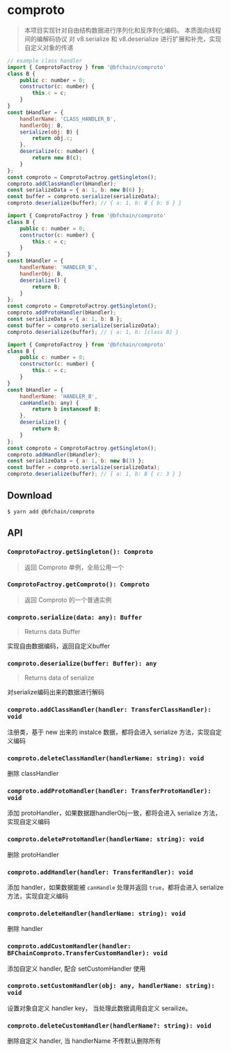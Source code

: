 # comproto

> 本项目实现针对自由结构数据进行序列化和反序列化编码。
> 本质面向线程间的编解码协议
> 对 v8.serialize 和 v8.deserialize 进行扩展和补充，实现自定义对象的传递

```js
// example class handler
import { ComprotoFactroy } from '@bfchain/comproto'
class B {
    public c: number = 0;
    constructor(c: number) {
        this.c = c;
    }
}
const bHandler = {
    handlerName: 'CLASS_HANDLER_B',
    handlerObj: B,
    serialize(obj: B) {
        return obj.c;
    },
    deserialize(c: number) {
        return new B(c);
    }
};
const comproto = ComprotoFactroy.getSingleton();
comproto.addClassHandler(bHandler);
const serializeData = { a: 1, b: new B(6) };
const buffer = comproto.serialize(serializeData);
comproto.deserialize(buffer); // { a: 1, b: B { b: 6 } }
```

```js
import { ComprotoFactroy } from '@bfchain/comproto'
class B {
    public c: number = 0;
    constructor(c: number) {
        this.c = c;
    }
}
const bHandler = {
    handlerName: 'HANDLER_B',
    handlerObj: B,
    deserialize() {
        return B;
    }
};
const comproto = ComprotoFactroy.getSingleton();
comproto.addProtoHandler(bHandler);
const serializeData = { a: 1, b: B };
const buffer = comproto.serialize(serializeData);
comproto.deserialize(buffer); // { a: 1, b: [class B] }
```

```js
import { ComprotoFactroy } from '@bfchain/comproto'
class B {
    public c: number = 0;
    constructor(c: number) {
        this.c = c;
    }
}
const bHandler = {
    handlerName: 'HANDLER_B',
    canHandle(b: any) {
        return b instanceof B;
    },
    deserialize() {
        return B;
    }
};
const comproto = ComprotoFactroy.getSingleton();
comproto.addHandler(bHandler);
const serializeData = { a: 1, b: new B(3) };
const buffer = comproto.serialize(serializeData);
comproto.deserialize(buffer); // { a: 1, b: B { c: 3 } }
```

## Download

```
$ yarn add @bfchain/comproto
```

## API

### `ComprotoFactroy.getSingleton(): Comproto`

> 返回 Comproto 单例，全局公用一个

### `ComprotoFactroy.getComproto(): Comproto`

> 返回 Comproto 的一个普通实例

### `comproto.serialize(data: any): Buffer`

> Returns data Buffer

 实现自由数据编码，返回自定义buffer

### `comproto.deserialize(buffer: Buffer): any`

> Returns data of serialize

对serialize编码出来的数据进行解码

### `comproto.addClassHandler(handler: TransferClassHandler): void`

注册类，基于 new 出来的 instalce 数据，都将会进入 serialize 方法，实现自定义编码

### `comproto.deleteClassHandler(handlerName: string): void`

删除 classHandler

### `comproto.addProtoHandler(handler: TransferProtoHandler): void`

添加 protoHandler，如果数据跟handlerObj一致，都将会进入 serialize 方法，实现自定义编码

### `comproto.deleteProtoHandler(handlerName: string): void`

删除 protoHandler

### `comproto.addHandler(handler: TransferHandler): void`

添加 handler，如果数据能被 `canHandle` 处理并返回 `true`，都将会进入 serialize 方法，实现自定义编码

### `comproto.deleteHandler(handlerName: string): void`

删除 handler

### `comproto.addCustomHandler(handler: BFChainComproto.TransferCustomHandler): void`

添加自定义 handler, 配合 setCustomHandler 使用

### `comproto.setCustomHandler(obj: any, handlerName: string): void`

设置对象自定义 handler key， 当处理此数据调用自定义 serailize。

### `comproto.deleteCustomHandler(handlerName?: string): void`

删除自定义 handler, 当 handlerName 不传默认删除所有

